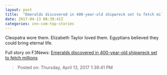 ```yaml
---
layout: post
title:  "Emeralds discovered in 400-year-old shipwreck set to fetch millions"
date: 2017-04-13 08:39:41Z
categories: cnn-com-top-stories
---
```


Cleopatra wore them. Elizabeth Taylor loved them. Egyptians believed they could bring eternal life.


Full story on F3News: [Emeralds discovered in 400-year-old shipwreck set to fetch millions](http://www.f3nws.com/n/3Dy2MC)

> Posted on: Thursday, April 13, 2017 1:39:41 PM
